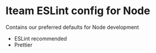 # Iteam ESLint config for Node

Contains our preferred defaults for Node development

- ESLint recommended
- Prettier
